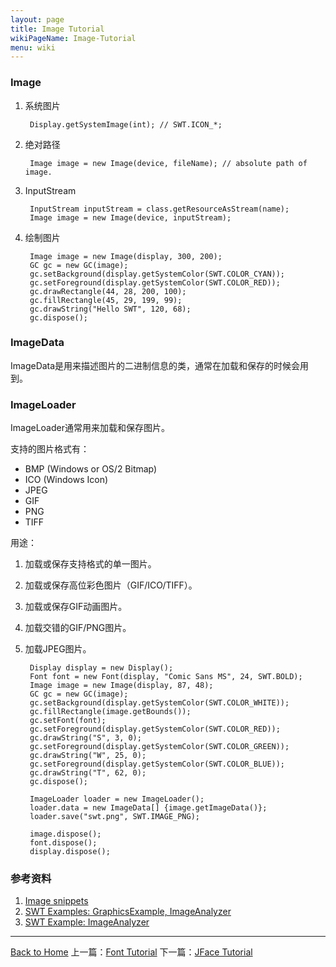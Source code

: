 ```yaml
---
layout: page
title: Image Tutorial
wikiPageName: Image-Tutorial
menu: wiki
---
```


### Image
1. 系统图片

		Display.getSystemImage(int); // SWT.ICON_*;

2. 绝对路径

		Image image = new Image(device, fileName); // absolute path of image.

3. InputStream

		InputStream inputStream = class.getResourceAsStream(name);
        Image image = new Image(device, inputStream);

4. 绘制图片
		
		Image image = new Image(display, 300, 200);
		GC gc = new GC(image);
		gc.setBackground(display.getSystemColor(SWT.COLOR_CYAN));
		gc.setForeground(display.getSystemColor(SWT.COLOR_RED));
		gc.drawRectangle(44, 28, 200, 100);
		gc.fillRectangle(45, 29, 199, 99);
		gc.drawString("Hello SWT", 120, 68);
		gc.dispose();

### ImageData

ImageData是用来描述图片的二进制信息的类，通常在加载和保存的时候会用到。

### ImageLoader

ImageLoader通常用来加载和保存图片。

支持的图片格式有：

* BMP (Windows or OS/2 Bitmap)
* ICO (Windows Icon)
* JPEG
* GIF
* PNG
* TIFF

用途：

1. 加载或保存支持格式的单一图片。
2. 加载或保存高位彩色图片（GIF/ICO/TIFF）。
3. 加载或保存GIF动画图片。
4. 加载交错的GIF/PNG图片。
5. 加载JPEG图片。

		Display display = new Display();
		Font font = new Font(display, "Comic Sans MS", 24, SWT.BOLD);
		Image image = new Image(display, 87, 48);
		GC gc = new GC(image);
		gc.setBackground(display.getSystemColor(SWT.COLOR_WHITE));
		gc.fillRectangle(image.getBounds());
		gc.setFont(font);
		gc.setForeground(display.getSystemColor(SWT.COLOR_RED));
		gc.drawString("S", 3, 0);
		gc.setForeground(display.getSystemColor(SWT.COLOR_GREEN));
		gc.drawString("W", 25, 0);
		gc.setForeground(display.getSystemColor(SWT.COLOR_BLUE));
		gc.drawString("T", 62, 0);
		gc.dispose();

		ImageLoader loader = new ImageLoader();
		loader.data = new ImageData[] {image.getImageData()};
		loader.save("swt.png", SWT.IMAGE_PNG);

		image.dispose();
		font.dispose();
		display.dispose();

		
### 参考资料
1. [Image snippets](http://www.eclipse.org/swt/snippets/#image)
2. [SWT Examples: GraphicsExample, ImageAnalyzer](http://www.eclipse.org/swt/examples.php)
3. [SWT Example: ImageAnalyzer](http://www.eclipse.org/swt/examples.php)  

***
[Back to Home]({{site.baseurl}}/eclipse.tutorial/wiki/) 上一篇：[Font Tutorial](http://ecsoya.github.io/eclipse.tutorial/wiki/Font-Tutorial) 下一篇：[JFace Tutorial](http://ecsoya.github.io/eclipse.tutorial/wiki/JFace-Tutorial)
